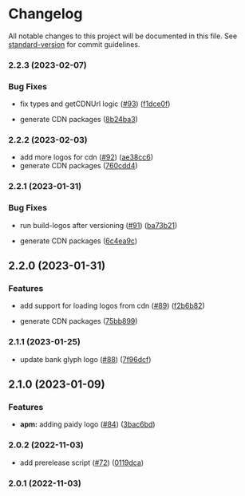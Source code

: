 # Changelog

All notable changes to this project will be documented in this file. See [standard-version](https://github.com/conventional-changelog/standard-version) for commit guidelines.

### 2.2.3 (2023-02-07)


### Bug Fixes

* fix types and getCDNUrl logic ([#93](https://github.com/paypal/paypal-sdk-logos/issues/93)) ([f1dce0f](https://github.com/paypal/paypal-sdk-logos/commit/f1dce0fc2c2f66497052b1117dd8a3664219350e))


* generate CDN packages ([8b24ba3](https://github.com/paypal/paypal-sdk-logos/commit/8b24ba388a2d46b747575b85089e95de41e2509d))

### 2.2.2 (2023-02-03)


* add more logos for cdn ([#92](https://github.com/paypal/paypal-sdk-logos/issues/92)) ([ae38cc6](https://github.com/paypal/paypal-sdk-logos/commit/ae38cc69dcc86505bdfd8f6074128b0f6919a541))
* generate CDN packages ([760cdd4](https://github.com/paypal/paypal-sdk-logos/commit/760cdd4f7c8ecbba70430652cc8326b7704371aa))

### 2.2.1 (2023-01-31)


### Bug Fixes

* run build-logos after versioning ([#91](https://github.com/paypal/paypal-sdk-logos/issues/91)) ([ba73b21](https://github.com/paypal/paypal-sdk-logos/commit/ba73b21e16c9c3c1a6ba10e30f140485b2c142d0))


* generate CDN packages ([6c4ea9c](https://github.com/paypal/paypal-sdk-logos/commit/6c4ea9c6f9a216a39fc0a637e20821e817995bc5))

## 2.2.0 (2023-01-31)


### Features

* add support for loading logos from cdn ([#89](https://github.com/paypal/paypal-sdk-logos/issues/89)) ([f2b6b82](https://github.com/paypal/paypal-sdk-logos/commit/f2b6b82b41b533831751acd6be29fd6d8995806b))


* generate CDN packages ([75bb899](https://github.com/paypal/paypal-sdk-logos/commit/75bb89913b0201224e1a1cce59d9234ff2712225))

### 2.1.1 (2023-01-25)


* update bank glyph logo ([#88](https://github.com/paypal/paypal-sdk-logos/issues/88)) ([7f96dcf](https://github.com/paypal/paypal-sdk-logos/commit/7f96dcf53b1ecf97954688e21b8aa42e347e7345))

## 2.1.0 (2023-01-09)


### Features

* **apm:** adding paidy logo ([#84](https://github.com/paypal/paypal-sdk-logos/issues/84)) ([3bac6bd](https://github.com/paypal/paypal-sdk-logos/commit/3bac6bdd6cd93576c0fa125404bd0a2567fc0e19))

### 2.0.2 (2022-11-03)


* add prerelease script ([#72](https://github.com/paypal/paypal-sdk-logos/issues/72)) ([0119dca](https://github.com/paypal/paypal-sdk-logos/commit/0119dcadce1decf3c9bfda0a6c33357773eb4985))

### 2.0.1 (2022-11-03)
